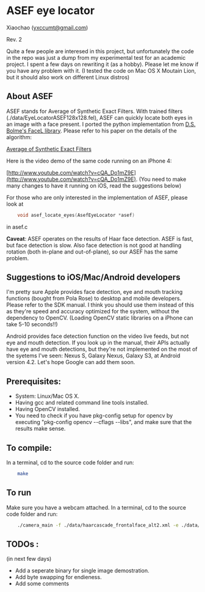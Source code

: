 # ASEF eye locator

Xiaochao (yxccumt@gmail.com)

Rev. 2

Quite a few people are interesed in this project, but unfortunately the code in the repo was just a dump from my experimental test for an academic project. I spent a few days on rewriting it (as a hobby). Please let me know if you have any problem with it. (I tested the code on Mac OS X Moutain Lion, but it should also work on different Linux distros) 


## About ASEF
ASEF stands for Average of Synthetic Exact Filters. With trained filters (./data/EyeLocatorASEF128x128.fel), ASEF can quickly locate both eyes in an image with a face present. I ported the python implementation from [D.S. Bolme's FaceL library](http://sourceforge.net/apps/mediawiki/pyvision/index.php?title=FaceL:_Facile_Face_Labeling "FaceL"). Please refer to his paper on the details of the algorithm:

[Average of Synthetic Exact Filters](http://www.cs.colostate.edu/~bolme/publications/Bolme2009Asef.pdf)

Here is the video demo of the same code running on an iPhone 4:

[http://www.youtube.com/watch?v=cQA_Do1mZ9E](http://www.youtube.com/watch?v=cQA_Do1mZ9E). (You need to make many changes to have it running on iOS, read the suggestions below)

For those who are only interested in the implementation of ASEF, please look at 

```c
	void asef_locate_eyes(AsefEyeLocator *asef)
```

in asef.c

__Caveat__: ASEF operates on the results of Haar face detection. ASEF is fast, but face detection is slow. Also face detection is not good at handling rotation (both in-plane and out-of-plane), so our ASEF has the same problem. 

## Suggestions to iOS/Mac/Android developers

I'm pretty sure Apple provides face detection, eye and mouth tracking functions (bought from Pola Rose) to desktop and mobile developers. Please refer to the SDK manual. I think you should use them instead of this as they're speed and accuracy optimized for the system, without the dependency to OpenCV. (Loading OpenCV static libraries on a iPhone can take 5-10 seconds!!)

Android provides face detection function on the video live feeds, but not eye and mouth detection. If you look up in the manual, their APIs actually have eye and mouth detections, but they're not implemented on the most of the syetems I've seen: Nexus S, Galaxy Nexus, Galaxy S3, at Android version 4.2. Let's hope Google can add them soon. 


## Prerequisites:

* System: Linux/Mac OS X. 
* Having gcc and related command line tools installed.
* Having OpenCV installed. 
* You need to check if you have pkg-config setup for opencv by executing "pkg-config opencv --cflags --libs", and make sure that the results make sense. 

## To compile:
In a terminal, cd to the source code folder and run:

```bash
	make
```

## To run 

Make sure you have a webcam attached. In a terminal, cd to the source code folder and run:

```bash
	./camera_main -f ./data/haarcascade_frontalface_alt2.xml -e ./data/EyeLocatorASEF128x128.fel
```


## TODOs :

(in next few days)

* Add a seperate binary for single image demostration.
* Add byte swapping for endieness. 
* Add some comments